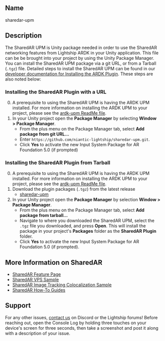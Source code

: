 ## Name
sharedar-upm

## Description
The SharedAR UPM is Unity package needed in order to use the SharedAR networking features from Lightship ARDK in your Unity application. This file can be be brought into your project by using the Unity Package Manager. You can install the SharedAR UPM package via a git URL, or from a Tarball (`.tgz`) file. Detailed steps to install the SharedAR UPM can be found in our [developer documentation for Installing the ARDK Plugin](https://lightship.dev/docs/ardk/setup/#installing-the-ardk-plugin-with-a-url). These steps are also noted below:

### Installing the SharedAR Plugin with a URL
0. A prerequisite to using the SharedAR UPM is having the ARDK UPM installed. For more information on installing the ARDK UPM to your project, please see the [ardk-upm ReadMe file](https://github.com/niantic-lightship/ardk-upm/blob/main/README.md). 
1. In your Unity project open the **Package Manager** by selecting **Window > Package Manager**. 
	- From the plus menu on the Package Manager tab, select **Add package from git URL...**
	- Enter `https://github.com/niantic-lightship/sharedar-upm.git`. 
	- Click **Yes** to activate the new Input System Package for AR Foundation 5.0 (if prompted)

### Installing the SharedAR Plugin from Tarball
0. A prerequisite to using the SharedAR UPM is having the ARDK UPM installed. For more information on installing the ARDK UPM to your project, please see the [ardk-upm ReadMe file](https://github.com/niantic-lightship/ardk-upm/blob/main/README.md). 
1. Download the plugin packages (`.tgz`) from the latest release
	- [sharedar-upm](https://github.com/niantic-lightship/sharedar-upm/releases/latest)
2. In your Unity project open the **Package Manager** by selection **Window > Package Manager**. 
	- From the plus menu on the Package Manager tab, select **Add package from tarball...**
	- Navigate to where you downloaded the SharedAR UPM, select the `.tgz` file you downloaded, and press **Open**. This will install the package in your project's **Packages** folder as the **SharedAR Plugin** folder. 
	- Click **Yes** to activate the new Input System Package for AR Foundation 5.0 (if prompted). 

## More Information on SharedAR
- [SharedAR Feature Page](https://lightship.dev/docs/ardk/features/shared_ar/)
- [SharedAR VPS Sample](https://lightship.dev/docs/ardk/sample_projects/#shared-ar-vps)
- [SharedAR Image Tracking Colocalization Sample](https://lightship.dev/docs/ardk/sample_projects/#shared-ar-image-tracking-colocalization)
- [SharedAR How-To Guides](https://lightship.dev/docs/ardk/how-to/shared_ar/)

## Support
For any other issues, [contact us](https://lightship.dev/docs/ardk/contact_us/) on Discord or the Lightship forums! Before reaching out, open the Console Log by holding three touches on your device's screen for three seconds, then take a screenshot and post it along with a description of your issue.
